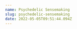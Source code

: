 ```yaml
---
name: Psychedelic Sensemaking
slug: psychedelic-sensemaking
date: 2022-05-05T09:51:44.094Z
---
```




